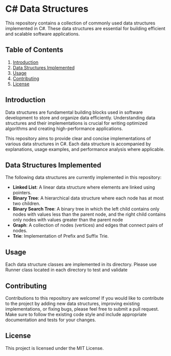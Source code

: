 # C# Data Structures

This repository contains a collection of commonly used data structures implemented in C#. These data structures are essential for building efficient and scalable software applications.

## Table of Contents

1. [Introduction](#introduction)
2. [Data Structures Implemented](#data-structures-implemented)
3. [Usage](#usage)
4. [Contributing](#contributing)
5. [License](#license)

## Introduction

Data structures are fundamental building blocks used in software development to store and organize data efficiently. Understanding data structures and their implementations is crucial for writing optimized algorithms and creating high-performance applications.

This repository aims to provide clear and concise implementations of various data structures in C#. Each data structure is accompanied by explanations, usage examples, and performance analysis where applicable.

## Data Structures Implemented

The following data structures are currently implemented in this repository:

- **Linked List**: A linear data structure where elements are linked using pointers.
- **Binary Tree**: A hierarchical data structure where each node has at most two children.
- **Binary Search Tree**: A binary tree in which the left child contains only nodes with values less than the parent node, and the right child contains only nodes with values greater than the parent node
- **Graph**: A collection of nodes (vertices) and edges that connect pairs of nodes.
- **Trie**: Implementation of Prefix and Suffix Trie.

## Usage

Each data structure classes are implemented in its directory. Please use Runner class located in each directory to test and validate

## Contributing

Contributions to this repository are welcome! If you would like to contribute to the project by adding new data structures, improving existing implementations, or fixing bugs, please feel free to submit a pull request. Make sure to follow the existing code style and include appropriate documentation and tests for your changes.

## License

This project is licensed under the MIT License.
